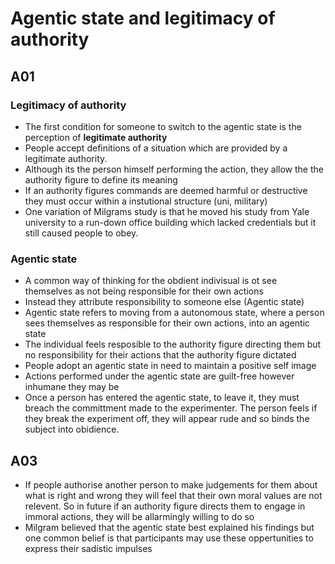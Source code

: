 # Agentic state and legitimacy of authority

## A01
### Legitimacy of authority
- The first condition for someone to switch to the agentic state is the perception of **legitimate authority**
- People accept definitions of a situation which are provided by a legitimate authority.
- Although its the person himself performing the action, they allow the the authority figure to define its meaning
- If an authority figures commands are deemed harmful or destructive they must occur within a instutional structure (uni, military)
- One variation of Milgrams study is that he moved his study from Yale university to a run-down office building which lacked credentials but it still caused people to obey.

### Agentic state
- A common way of thinking for the obdient indivisual is ot see themselves as not being responsible for their own actions
- Instead they attribute responsibility to someone else (Agentic state)
- Agentic state refers to moving from a autonomous state, where a person sees themselves as responsible for their own actions, into an agentic state
- The individual feels resposible to the authority figure directing them but no responsibility for their actions that the authority figure dictated
- People adopt an agentic state in need to maintain a positive self image
- Actions performed under the agentic state are guilt-free however inhumane they may be
- Once a person has entered the agentic state, to leave it, they must breach the committment made to the experimenter. The person feels if they break the experiment off, they will appear rude and so binds the subject into obidience.

## A03
- If people authorise another person to make judgements for them about what is right and wrong they will feel that their own moral values are not relevent. So in future if an authority figure directs them to engage in immoral actions, they will be allarmingly willing to do so
- Milgram believed that the agentic state best explained his findings but one common belief is that participants may use these oppertunities to express their sadistic impulses
